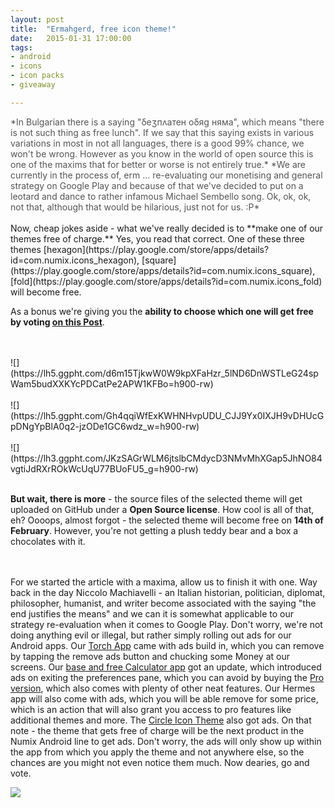 ```yaml
---
layout: post
title:  "Ermahgerd, free icon theme!"
date:   2015-01-31 17:00:00
tags:
- android
- icons
- icon packs
- giveaway

---
```

<span style="color:#555555;">
*In Bulgarian there is a saying "δеʒпʌатен оδяg няма", which means "there is not such thing as free lunch". If we say that this saying exists in various variations in most in not all languages, there is a good 99% chance, we won't be wrong. However as you know in the world of open source this is one of the maxims that for better or worse is not entirely true.*</span>

<span style="color:#555555;">
*We are currently in the process of, erm ... re-evaluating our monetising and general strategy on Google Play and because of that we've decided to put on a leotard and dance to rather infamous Michael Sembello song. Ok, ok, ok, not that, although that would be hilarious, just not for us. :P*</span>
<br>
<br>
Now, cheap jokes aside - what we've really decided is to **make one of our themes free of charge.** Yes, you read that correct. One of these three themes [hexagon](https://play.google.com/store/apps/details?id=com.numix.icons_hexagon), [square](https://play.google.com/store/apps/details?id=com.numix.icons_square), [fold](https://play.google.com/store/apps/details?id=com.numix.icons_fold) will become free. 

As a bonus we're giving you the **ability to choose which one will get free by voting [on this Post](https://plus.google.com/b/115833527622591803679/+NumixProjectOrg/posts/4qtP5WxnkqQ)**.

<br>
<br>
![](https://lh5.ggpht.com/d6m15TjkwW0W9kpXFaHzr_5lND6DnWSTLeG24spWam5budXXKYcPDCatPe2APW1KFBo=h900-rw)
<br>
<br>
![](https://lh5.ggpht.com/Gh4qqiWfExKWHNHvpUDU_CJJ9Yx0IXJH9vDHUcGpDNgYpBlA0q2-jzODe1GC6wdz_w=h900-rw)
<br>
<br>
![](https://lh3.ggpht.com/JKzSAGrWLM6jtslbCMdycD3NMvMhXGap5JhNO84vgtiJdRXrROkWcUqU77BUoFU5_g=h900-rw)
<br>
<br>

**But wait, there is more** - the source files of the selected theme will get uploaded on GitHub under a **Open Source license**. How cool is all of that, eh? Oooops, almost forgot - the selected theme will become free on **14th of February**. However, you're not getting a plush teddy bear and a box a chocolates with it.

<br><br>
For we started the article with a maxima, allow us to finish it with one. Way back in the day Niccolo Machiavelli - an Italian historian, politician, diplomat, philosopher, humanist, and writer become associated with the saying "the end justifies the means" and we can it is somewhat applicable to our strategy re-evaluation when it comes to Google Play. Don't worry, we're not doing anything evil or illegal, but rather simply rolling out ads for our Android apps. Our [Torch App](https://play.google.com/store/apps/details?id=org.numixproject.torch) came with ads build in, which you can remove by tapping the remove ads button and chucking some Money at our screens. Our [base and free Calculator app](https://play.google.com/store/apps/details?id=com.numix.calculator) got an update, which introduced ads on exiting the preferences pane, which you can avoid by buying the [Pro version](https://play.google.com/store/apps/details?id=com.numix.calculator_pro), which also comes with plenty of other neat features. Our Hermes app will also come with ads, which you will be able remove for some price, which is an action that will also grant you access to pro features like additional themes and more.
The [Circle Icon Theme](https://play.google.com/store/apps/details?id=com.numix.icons_circle) also got ads. On that note - the theme that gets free of charge will be the next product in the Numix Android line to get ads. Don't worry, the ads will only show up within the app from which you apply the theme and not anywhere else, so the chances are you might not even notice them much.
Now dearies, go and vote.

![](http://www.gretchenrubin.com/wp-content/uploads/2014/06/freebutton-300x299.jpg)